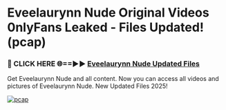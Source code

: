 # Eveelaurynn Nude Original Videos 0nlyFans Leaked - Files Updated! (pcap)

<h3>🔴 CLICK HERE 🌐==►► <a href="https://tinyurl.com/4mcuefdz" rel="nofollow">Eveelaurynn Nude Updated Files</a></h3>

Get Eveelaurynn Nude and all content. Now you can access all videos and pictures of Eveelaurynn Nude. New Updated Files 2025!

[![pcap](https://i.imgur.com/StAQSOY.gif)](https://tinyurl.com/4mcuefdz)
